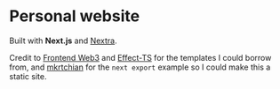 # Personal website

Built with **Next.js** and [Nextra](https://nextra.vercel.app/).

Credit to [Frontend Web3](https://github.com/frontendweb3/nextra-blog) and [Effect-TS](https://effect.website) for the templates I could borrow from, and [mkrtchian](https://github.com/mkrtchian/reading-notes) for the `next export` example so I could make this a static site.
